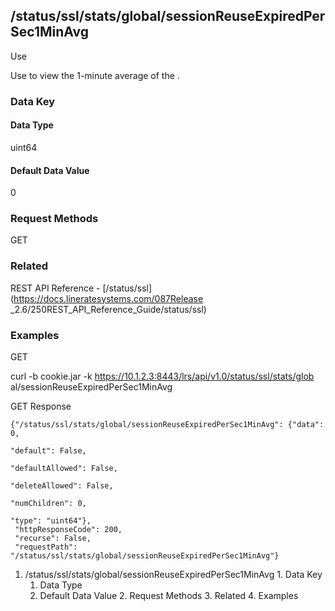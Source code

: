## /status/ssl/stats/global/sessionReuseExpiredPerSec1MinAvg

Use

Use to view the 1-minute average of the .

### Data Key

#### Data Type

uint64

#### Default Data Value

0

### Request Methods

GET

### Related

REST API Reference - [/status/ssl](https://docs.lineratesystems.com/087Release
_2.6/250REST_API_Reference_Guide/status/ssl)

### Examples

GET

curl -b cookie.jar -k https://10.1.2.3:8443/lrs/api/v1.0/status/ssl/stats/glob
al/sessionReuseExpiredPerSec1MinAvg

GET Response

    
    {"/status/ssl/stats/global/sessionReuseExpiredPerSec1MinAvg": {"data": 0,
                                                                    "default": False,
                                                                    "defaultAllowed": False,
                                                                    "deleteAllowed": False,
                                                                    "numChildren": 0,
                                                                    "type": "uint64"},
     "httpResponseCode": 200,
     "recurse": False,
     "requestPath": "/status/ssl/stats/global/sessionReuseExpiredPerSec1MinAvg"}
    

  1. /status/ssl/stats/global/sessionReuseExpiredPerSec1MinAvg
    1. Data Key
      1. Data Type
      2. Default Data Value
    2. Request Methods
    3. Related
    4. Examples


